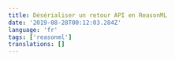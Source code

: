 ```yaml
---
title: Désérialiser un retour API en ReasonML
date: '2019-08-28T00:12:03.284Z'
language: 'fr'
tags: ['reasonml']
translations: []
---
```


